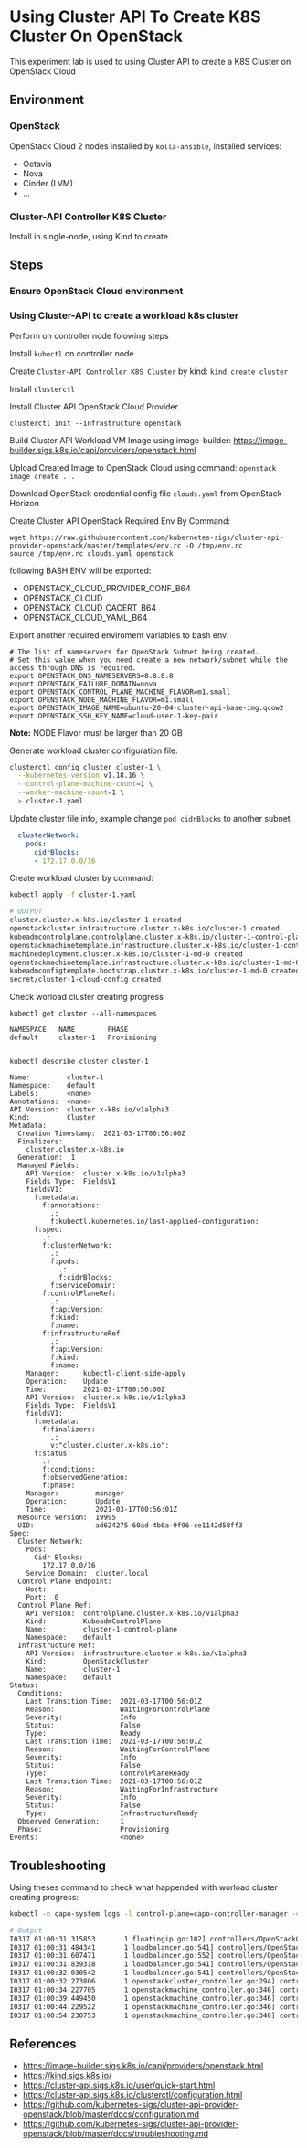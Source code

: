 # Using Cluster API To Create K8S Cluster On OpenStack

This experiment lab is used to using Cluster API to create a K8S Cluster on OpenStack Cloud



## Environment

### OpenStack

OpenStack Cloud 2 nodes installed by `kolla-ansible`, installed services:

- Octavia
- Nova
- Cinder (LVM)
- ...

### Cluster-API Controller K8S Cluster

Install in single-node, using Kind to create.

## Steps

### Ensure OpenStack Cloud environment

### Using Cluster-API to create a workload k8s cluster

Perform on controller node folowing steps

Install `kubectl` on controller node

Create `Cluster-API Controller K8S Cluster` by kind: `kind create cluster`

Install `clusterctl`

Install Cluster API OpenStack Cloud Provider

```log
clusterctl init --infrastructure openstack
```

Build Cluster API Workload VM Image using image-builder: https://image-builder.sigs.k8s.io/capi/providers/openstack.html

Upload Created Image to OpenStack Cloud using command: `openstack image create ...`

Download OpenStack credential config file `clouds.yaml` from OpenStack Horizon

Create Cluster API OpenStack Required Env By Command:

```shell
wget https://raw.githubusercontent.com/kubernetes-sigs/cluster-api-provider-openstack/master/templates/env.rc -O /tmp/env.rc
source /tmp/env.rc clouds.yaml openstack
```

following BASH ENV will be exported:

- OPENSTACK_CLOUD_PROVIDER_CONF_B64
- OPENSTACK_CLOUD
- OPENSTACK_CLOUD_CACERT_B64
- OPENSTACK_CLOUD_YAML_B64

Export another required enviroment variables to bash env:

```shell
# The list of nameservers for OpenStack Subnet being created.
# Set this value when you need create a new network/subnet while the access through DNS is required.
export OPENSTACK_DNS_NAMESERVERS=8.8.8.8
export OPENSTACK_FAILURE_DOMAIN=nova
export OPENSTACK_CONTROL_PLANE_MACHINE_FLAVOR=m1.small
export OPENSTACK_NODE_MACHINE_FLAVOR=m1.small
export OPENSTACK_IMAGE_NAME=ubuntu-20-04-cluster-api-base-img.qcow2 
export OPENSTACK_SSH_KEY_NAME=cloud-user-1-key-pair 
```

**Note:** NODE Flavor must be larger than 20 GB

Generate workload cluster configuration file:

```bash
clusterctl config cluster cluster-1 \
  --kubernetes-version v1.18.16 \
  --control-plane-machine-count=1 \
  --worker-machine-count=1 \
  > cluster-1.yaml
```

Update cluster file info, example change `pod cidrBlocks` to another subnet

```yaml
  clusterNetwork:
    pods:
      cidrBlocks:
      - 172.17.0.0/16

```

Create workload cluster by command:

```bash
kubectl apply -f cluster-1.yaml 

# OUTPUT
cluster.cluster.x-k8s.io/cluster-1 created
openstackcluster.infrastructure.cluster.x-k8s.io/cluster-1 created
kubeadmcontrolplane.controlplane.cluster.x-k8s.io/cluster-1-control-plane created
openstackmachinetemplate.infrastructure.cluster.x-k8s.io/cluster-1-control-plane created
machinedeployment.cluster.x-k8s.io/cluster-1-md-0 created
openstackmachinetemplate.infrastructure.cluster.x-k8s.io/cluster-1-md-0 created
kubeadmconfigtemplate.bootstrap.cluster.x-k8s.io/cluster-1-md-0 created
secret/cluster-1-cloud-config created

```

Check worload cluster creating progress

```shell
kubectl get cluster --all-namespaces

NAMESPACE   NAME        PHASE
default     cluster-1   Provisioning


kubectl describe cluster cluster-1

Name:         cluster-1
Namespace:    default
Labels:       <none>
Annotations:  <none>
API Version:  cluster.x-k8s.io/v1alpha3
Kind:         Cluster
Metadata:
  Creation Timestamp:  2021-03-17T00:56:00Z
  Finalizers:
    cluster.cluster.x-k8s.io
  Generation:  1
  Managed Fields:
    API Version:  cluster.x-k8s.io/v1alpha3
    Fields Type:  FieldsV1
    fieldsV1:
      f:metadata:
        f:annotations:
          .:
          f:kubectl.kubernetes.io/last-applied-configuration:
      f:spec:
        .:
        f:clusterNetwork:
          .:
          f:pods:
            .:
            f:cidrBlocks:
          f:serviceDomain:
        f:controlPlaneRef:
          .:
          f:apiVersion:
          f:kind:
          f:name:
        f:infrastructureRef:
          .:
          f:apiVersion:
          f:kind:
          f:name:
    Manager:      kubectl-client-side-apply
    Operation:    Update
    Time:         2021-03-17T00:56:00Z
    API Version:  cluster.x-k8s.io/v1alpha3
    Fields Type:  FieldsV1
    fieldsV1:
      f:metadata:
        f:finalizers:
          .:
          v:"cluster.cluster.x-k8s.io":
      f:status:
        .:
        f:conditions:
        f:observedGeneration:
        f:phase:
    Manager:         manager
    Operation:       Update
    Time:            2021-03-17T00:56:01Z
  Resource Version:  19995
  UID:               ad624275-60ad-4b6a-9f96-ce1142d58ff3
Spec:
  Cluster Network:
    Pods:
      Cidr Blocks:
        172.17.0.0/16
    Service Domain:  cluster.local
  Control Plane Endpoint:
    Host:  
    Port:  0
  Control Plane Ref:
    API Version:  controlplane.cluster.x-k8s.io/v1alpha3
    Kind:         KubeadmControlPlane
    Name:         cluster-1-control-plane
    Namespace:    default
  Infrastructure Ref:
    API Version:  infrastructure.cluster.x-k8s.io/v1alpha3
    Kind:         OpenStackCluster
    Name:         cluster-1
    Namespace:    default
Status:
  Conditions:
    Last Transition Time:  2021-03-17T00:56:01Z
    Reason:                WaitingForControlPlane
    Severity:              Info
    Status:                False
    Type:                  Ready
    Last Transition Time:  2021-03-17T00:56:01Z
    Reason:                WaitingForControlPlane
    Severity:              Info
    Status:                False
    Type:                  ControlPlaneReady
    Last Transition Time:  2021-03-17T00:56:01Z
    Reason:                WaitingForInfrastructure
    Severity:              Info
    Status:                False
    Type:                  InfrastructureReady
  Observed Generation:     1
  Phase:                   Provisioning
Events:                    <none>

```

## Troubleshooting

Using theses command to check what happended with worload cluster creating progress:

```bash
kubectl -n capo-system logs -l control-plane=capo-controller-manager -c manager

# Output
I0317 01:00:31.315853       1 floatingip.go:102] controllers/OpenStackCluster "msg"="Waiting for floatingIP" "cluster"="cluster-1" "namespace"="default" "openStackCluster"="cluster-1" "id"="c3675b08-701b-4b67-8511-0d2f16a09c48" "targetStatus"="ACTIVE"
I0317 01:00:31.484341       1 loadbalancer.go:541] controllers/OpenStackCluster "msg"="Waiting for loadbalancer" "cluster"="cluster-1" "namespace"="default" "openStackCluster"="cluster-1" "id"="caba94c3-f2df-44a2-953b-fef2cd6c3cbd" "targetStatus"="ACTIVE"
I0317 01:00:31.607471       1 loadbalancer.go:552] controllers/OpenStackCluster "msg"="Waiting for listener" "cluster"="cluster-1" "namespace"="default" "openStackCluster"="cluster-1" "id"="298ca16b-c142-4b82-b55c-2f489a03574f" "targetStatus"="ACTIVE"
I0317 01:00:31.839318       1 loadbalancer.go:541] controllers/OpenStackCluster "msg"="Waiting for loadbalancer" "cluster"="cluster-1" "namespace"="default" "openStackCluster"="cluster-1" "id"="caba94c3-f2df-44a2-953b-fef2cd6c3cbd" "targetStatus"="ACTIVE"
I0317 01:00:32.030542       1 loadbalancer.go:541] controllers/OpenStackCluster "msg"="Waiting for loadbalancer" "cluster"="cluster-1" "namespace"="default" "openStackCluster"="cluster-1" "id"="caba94c3-f2df-44a2-953b-fef2cd6c3cbd" "targetStatus"="ACTIVE"
I0317 01:00:32.273806       1 openstackcluster_controller.go:294] controllers/OpenStackCluster "msg"="Reconciled Cluster create successfully" "cluster"="cluster-1" "namespace"="default" "openStackCluster"="cluster-1" 
I0317 01:00:34.227705       1 openstackmachine_controller.go:346] controllers/OpenStackMachine "msg"="Waiting for bootstrap data to be available" "cluster"="cluster-1" "machine"="cluster-1-md-0-8688c884d4-mjgxg" "namespace"="default" "openStackCluster"="cluster-1" "openStackMachine"="cluster-1-md-0-88sl5" 
I0317 01:00:39.449450       1 openstackmachine_controller.go:346] controllers/OpenStackMachine "msg"="Waiting for bootstrap data to be available" "cluster"="cluster-1" "machine"="cluster-1-md-0-8688c884d4-mjgxg" "namespace"="default" "openStackCluster"="cluster-1" "openStackMachine"="cluster-1-md-0-88sl5" 
I0317 01:00:44.229522       1 openstackmachine_controller.go:346] controllers/OpenStackMachine "msg"="Waiting for bootstrap data to be available" "cluster"="cluster-1" "machine"="cluster-1-md-0-8688c884d4-mjgxg" "namespace"="default" "openStackCluster"="cluster-1" "openStackMachine"="cluster-1-md-0-88sl5" 
I0317 01:00:54.230753       1 openstackmachine_controller.go:346] controllers/OpenStackMachine "msg"="Waiting for bootstrap data to be available" "cluster"="cluster-1" "machine"="cluster-1-md-0-8688c884d4-mjgxg" "namespace"="default" "openStackCluster"="cluster-1" "openStackMachine"="cluster-1-md-0-88sl5" 

```

## References


- https://image-builder.sigs.k8s.io/capi/providers/openstack.html
- https://kind.sigs.k8s.io/
- https://cluster-api.sigs.k8s.io/user/quick-start.html
- https://cluster-api.sigs.k8s.io/clusterctl/configuration.html
- https://github.com/kubernetes-sigs/cluster-api-provider-openstack/blob/master/docs/configuration.md
- https://github.com/kubernetes-sigs/cluster-api-provider-openstack/blob/master/docs/troubleshooting.md